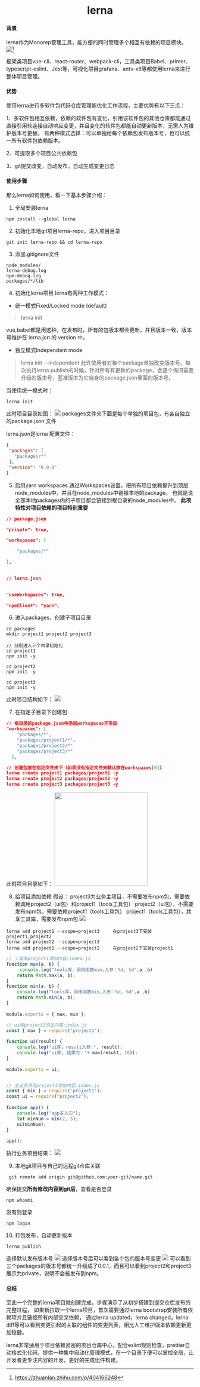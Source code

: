 # <center>**lerna**</center>
<article align="left" padding="0 12px">

#### 背景
lerna作为Monorep管理工具，能方便的同时管理多个相互有依赖的项目模块。
![](2021-12-20-17-37-32.png)[^引用]
[^引用]:https://zhuanlan.zhihu.com/p/404166248

框架类项目vue-cli、react-router、webpack-cli，工具类项目Babel、primer、typescript-eslint、Jest等，可视化项目grafana、antv-x6等都使用lerna来进行整体项目管理。

#### 优势
使用lerna进行多软件包代码仓库管理能优化工作流程，主要优势有以下三点：

1、多软件包相互依赖，依赖的软件包有变化，引用该软件包的其他仓库都能通过直接引用软连接自动响应变更，并且变化的软件包都能自动更新版本，无需人为维护版本号更替。
有两种模式选择：可以单独给每个依赖包发布版本号，也可以统一所有软件包依赖版本。

2、可提取多个项目公共依赖包

3、git提交改变，自动发布，自动生成变更日志

#### 使用步骤

那么lerna如何使用，看一下基本步骤介绍：

1. 全局安装lerna
```
npm install --global lerna
```

2. 初始化本地git项目lerna-repo，进入项目目录
```
git init lerna-repo && cd lerna-repo
```

3. 添加.gitignore文件
```
node_modules/
lerna-debug.log
npm-debug.log
packages/*/lib
```

4. 初始化lerna项目
lerna有两种工作模式：
* 统一模式Fixed/Locked mode (default)
> lerna init

vue,babel都是用这种，在发布时，所有的包版本都会更新，并且版本一致，版本号维护在 lerna.jon 的 version 中。


* 独立模式Independent mode
> lerna init --independent
允许使用者对每个package单独改变版本号。每次执行lerna publish的时候，针对所有有更新的package，会逐个询问需要升级的版本号，基准版本为它自身的package.json里面的版本号。

当使用统一模式时：
```
lerna init
```
此时项目目录如图：
![](2021-12-17-16-09-31.png)
packages文件夹下面是每个单独的项目包，有各自独立的package.json 文件

lerna.json是lerna 配置文件：
 ```json
 {
  "packages": [
    "packages/*"
  ],
  "version": "0.0.0"
}
 ```

5. 启用yarn workspaces
通过Workspaces设置，把所有项目依赖提升到顶层node_modules中，并且在node_modules中链接本地的package。
也就是说全部本地packages内的子项目都会链接到根目录的node_modules中。
**此项特性对项目依赖的项目特别重要**
```json
// package.json

"private": true,

"workspaces": [

    "packages/*"

],
 

// lerna.json

 
"useWorkspaces": true,

"npmClient": "yarn",
```

6. 进入packages，创建子项目目录
```
cd packages
mkdir project1 project2 project3

// 分别进入三个目录初始化
cd project1
npm init -y

cd project2
npm init -y

cd project3
npm init -y
```
此时项目结构如下：
![](2021-12-17-16-51-55.png)

7. 在指定子目录下创建包
```json
// 根目录的package.json中添加workspaces子项目
"workspaces": [
    "packages/*",
    "packages/project1/*"，
    "packages/project2/*"
    "packages/project3/*"
  ],

// 创建包放在指定文件夹下（如果没有指定文件夹默认放在workspaces[0]）
lerna create project1 packages/project1 -y
lerna create project2 packages/project2 -y
lerna create project3 packages/project3 -y
```
此时项目目录如下：
<img src="2021-12-17-16-59-17.png" width="250">
<!-- ![](2021-12-17-16-59-17.png) -->

8. 给项目添加依赖
假设：
project3为业务主项目，不需要发布npm包，需要依赖调用project2（ui包）和project1（tools工具包）
project2（ui包），不需要发布npm包，需要依赖project1（tools工具包）
project1（tools工具包），共享工具库，需要发布npm包
![](2021-12-20-16-46-24.png)
```
lerna add project1 --scope=project3     在project3下安装project1,project2
lerna add project2 --scope=project3     
lerna add project1 --scope=project2     在project2下安装project1
```

```javascript
// 工具库project1添加内容:index.js
function max(a, b) {
     console.log("tools库，调用函数min,入参：%d, %d",a ,b)
    return Math.max(a, b);
}
function min(a, b) {
    console.log("tools库，调用函数min,入参：%d, %d",a ,b)
    return Math.min(a, b);
}
 
module.exports = { max, min };

// ui库project2添加内容:index.js
const { max } = require('project1');
 
function ui(result) {
    console.log("ui库，result入参:", result);
    console.log("ui库, 结果为："+ max(result, 10));
}
 
module.exports = ui;


// 主业务项目project3添加内容:index.js
const { min } = require('project1');
const ui = require("project2");
 
function app() {
    console.log("app主入口");
    let minNum = min(2, 5);
    ui(minNum);
}
 
app();
```
执行业务项目结果：
![](2021-12-20-17-15-20.png)

9. 本地git项目与自己的远程git仓库关联
```
 git remote add origin git@github.com:your-git/name.git
```
确保提交**所有修改内容到git后**，查看是否登录
```
npm whoami
```
没有则登录
```
npm login
```

10. 打包发布，自动更新版本
```
lerna publish
```
选择默认发布版本号
![](2021-12-20-17-05-29.png)
选择版本号后可以看到各个包的版本号变更
![](2021-12-20-17-11-56.png)
可以看到三个packages的版本号都统一升级成了0.0.1，而且可以看到project2和project3展示为private，说明不会被发布到npm。

#### 总结

至此一个完整的lerna项目就创建完成，步骤演示了从初步搭建到提交仓库发布的完整过程，
如果新拉取一个lerna项目，首次需要通过lerna bootstrap安装所有依赖项并且链接所有内部交叉依赖，
通过lerna updated，lerna changed，lerna diff等可以看到变更引起的关联的组件的变更列表，相比人工维护版本依赖更新更加稳健。

lerna非常适用于项目依赖紧密的项目仓库中心，配合eslint规则检查，prettier自动格式化代码，提供一种集中自动化管理模式，在一个目录下便可以掌控全局，让开发者更专注内容的开发，更好的完成组件构建。

</article>